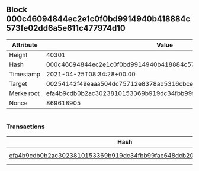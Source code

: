 ## Block 000c46094844ec2e1c0f0bd9914940b418884c573fe02dd6a5e611c477974d10

Attribute | Value
--- | ---
Height | 40301
Hash | 000c46094844ec2e1c0f0bd9914940b418884c573fe02dd6a5e611c477974d10
Timestamp | 2021-04-25T08:34:28+00:00
Target | 00254142f49eaaa504dc75712e8378ad5316cbcead634704b3734b6271167cc4
Merke root | efa4b9cdb0b2ac3023810153369b919dc34fbb99fae648dcb2001f6d8a64b7c2
Nonce | 869618905

```

```

### Transactions

Hash | Amount
--- | ---
[efa4b9cdb0b2ac3023810153369b919dc34fbb99fae648dcb2001f6d8a64b7c2](efa4b9cdb0b2ac3023810153369b919dc34fbb99fae648dcb2001f6d8a64b7c2.md) | 10.00000000 SKEPTI 
